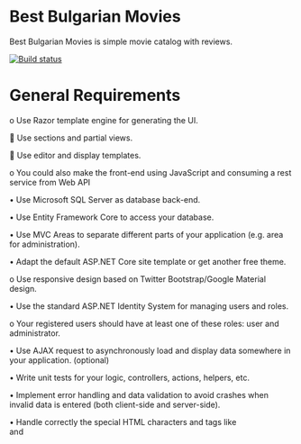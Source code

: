 # Best Bulgarian Movies 
Best Bulgarian Movies is simple movie catalog with reviews.

[![Build status](https://ci.appveyor.com/api/projects/status/l5wd6uh62t4lg4qd?svg=true)](https://ci.appveyor.com/project/V-Uzunov/bestbulgarianmovies)


# General Requirements

o	Use Razor template engine for generating the UI.

	Use sections and partial views.

	Use editor and display templates.

o	You could also make the front-end using JavaScript and consuming a rest service from Web API 

•	Use Microsoft SQL Server as database back-end.

•	Use Entity Framework Core to access your database.

•	Use MVC Areas to separate different parts of your application (e.g. area for administration).

•	Adapt the default ASP.NET Core site template or get another free theme.

o	Use responsive design based on Twitter Bootstrap/Google Material design.

•	Use the standard ASP.NET Identity System for managing users and roles.

o	Your registered users should have at least one of these roles: user and administrator.

•	Use AJAX request to asynchronously load and display data somewhere in your application. (optional)

•	Write unit tests for your logic, controllers, actions, helpers, etc.

•	Implement error handling and data validation to avoid crashes when invalid data is entered (both client-side and server-side).

•	Handle correctly the special HTML characters and tags like <br /> and <script> (escape special characters).
        
•	Use Dependency Injection.
        
•	Use AutoМapping.
        
•	Prevent from security vulnerabilities like SQL Injection, XSS, CSRF, parameter tampering, etc.
	
#  Additional Requirements
•	Follow the best practices for Object Oriented design and high-quality code for the Web application:

o	Use data encapsulation.

o	Use exception handling properly.

o	Use inheritance, abstraction and polymorphism properly.

o	Follow the principles of strong cohesion and loose coupling.

o	Correctly format and structure your code, name your identifiers and make the code readable.

•	Well looking user interface (UI).

•	Good usability (easy to use UI).

•	Supporting of all modern Web browsers.

•	Use caching where appropriate.

•	Use a source control system by choice, e.g. GitHub, BitBucket.

o	Submit a link to your public source code repository.
